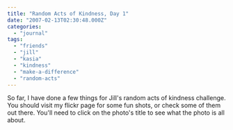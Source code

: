 ```yaml
---
title: "Random Acts of Kindness, Day 1"
date: "2007-02-13T02:30:48.000Z"
categories: 
  - "journal"
tags: 
  - "friends"
  - "jill"
  - "kasia"
  - "kindness"
  - "make-a-difference"
  - "random-acts"
---
```


So far, I have done a few things for Jill's random acts of kindness challenge. You should visit my flickr page for some fun shots, or check some of them out there. You'll need to click on the photo's title to see what the photo is all about.

